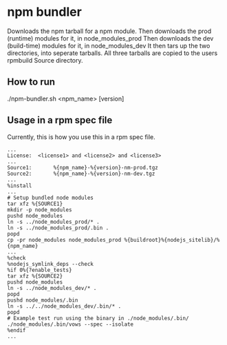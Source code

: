 # npm bundler
Downloads the npm tarball for a npm module.
Then downloads the prod (runtime) modules for it, in node_modules_prod
Then downloads the dev (build-time) modules for it, in node_modules_dev
It then tars up the two directories, into seperate tarballs.
All three tarballs are copied to the users rpmbuild Source directory.

## How to run
 ./npm-bundler.sh <npm_name> [version]


## Usage in a rpm spec file
Currently, this is how you use this in a rpm spec file.

```
...
License:  <license1> and <license2> and <license3>
...
Source1:       %{npm_name}-%{version}-nm-prod.tgz
Source2:       %{npm_name}-%{version}-nm-dev.tgz
...
%install
...
# Setup bundled node modules
tar xfz %{SOURCE1}
mkdir -p node_modules
pushd node_modules
ln -s ../node_modules_prod/* .
ln -s ../node_modules_prod/.bin .
popd
cp -pr node_modules node_modules_prod %{buildroot}%{nodejs_sitelib}/%{npm_name}
...
%check
%nodejs_symlink_deps --check
%if 0%{?enable_tests}
tar xfz %{SOURCE2}
pushd node_modules
ln -s ../node_modules_dev/* .
popd
pushd node_modules/.bin
ln -s ../../node_modules_dev/.bin/* .
popd
# Example test run using the binary in ./node_modules/.bin/
./node_modules/.bin/vows --spec --isolate
%endif
...
```
